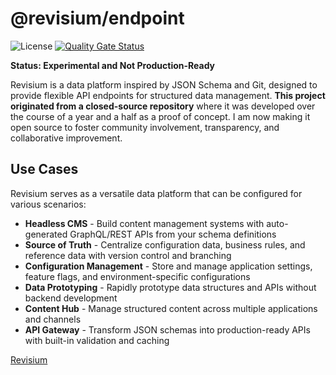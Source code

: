 # @revisium/endpoint

![License](https://img.shields.io/badge/License-Apache%202.0-blue.svg) [![Quality Gate Status](https://sonarcloud.io/api/project_badges/measure?project=revisium_revisium-endpoint&metric=alert_status)](https://sonarcloud.io/summary/new_code?id=revisium_revisium-endpoint)

**Status: Experimental and Not Production-Ready**

Revisium is a data platform inspired by JSON Schema and Git, designed to provide flexible API endpoints for structured data management. **This project originated from a closed-source repository** where it was developed over the course of a year and a half as a proof of concept. I am now making it open source to foster community involvement, transparency, and collaborative improvement.

## Use Cases

Revisium serves as a versatile data platform that can be configured for various scenarios:

- **Headless CMS** - Build content management systems with auto-generated GraphQL/REST APIs from your schema definitions
- **Source of Truth** - Centralize configuration data, business rules, and reference data with version control and branching
- **Configuration Management** - Store and manage application settings, feature flags, and environment-specific configurations
- **Data Prototyping** - Rapidly prototype data structures and APIs without backend development
- **Content Hub** - Manage structured content across multiple applications and channels
- **API Gateway** - Transform JSON schemas into production-ready APIs with built-in validation and caching

[Revisium](https://github.com/revisium/revisium)